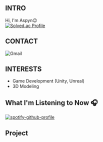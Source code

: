 <!-- 소개 -->
## INTRO
Hi, I'm Aspyn😉
<br>
[![Solved.ac Profile](http://mazassumnida.wtf/api/generate_badge?boj=aspyn_04_j)](https://solved.ac/aspyn_04_j)


<!-- 연락 수단 -->
## CONTACT
<img alt="Gmail" src ="https://img.shields.io/badge/logo=Gmail&logoColor=#EA4335"/>

<!-- 관심사 -->
## INTERESTS
- Game Development (Unity, Unreal)
- 3D Modeling

<!-- 현재 음악 -->
## What I'm Listening to Now 🎧
[![spotify-github-profile](https://spotify-github-profile.kittinanx.com/api/view?uid=w4t3eqsuqrcbvab78aaoi6rdd&cover_image=true&theme=natemoo-re&show_offline=false&background_color=121212&interchange=false&bar_color=53b14f&bar_color_cover=false)](https://spotify-github-profile.kittinanx.com/api/view?uid=w4t3eqsuqrcbvab78aaoi6rdd&redirect=true)

<!-- 참여 프로젝트 -->
## Project

<!--
뭐 더 꾸미지?? 
-->

